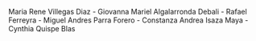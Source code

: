 Maria Rene Villegas Diaz - Giovanna Mariel Algalarronda Debali - Rafael Ferreyra - Miguel Andres Parra Forero  -  Constanza Andrea Isaza Maya  - Cynthia Quispe Blas